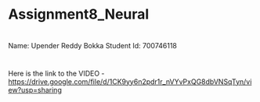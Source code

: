 # Assignment8_Neural
#
Name: Upender Reddy Bokka 
Student Id: 700746118

#

Here is the link to the VIDEO - https://drive.google.com/file/d/1CK9yy6n2pdr1r_nVYvPxQG8dbVNSqTyn/view?usp=sharing

